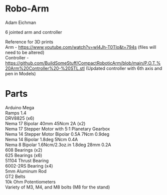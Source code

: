 # Robo-Arm

Adam Eichman

6 jointed arm and controller <br />

Reference for 3D prints <br />
Arm - https://www.youtube.com/watch?v=wI4Jh-T0Tlo&t=794s (files will need to be altered) <br />
Controller - https://github.com/BuildSomeStuff/CompactRoboticArm/blob/main/P.O.T.%20Arm%20Controller%20-%20STL.stl (Updated controller with 6th axis and pen in Models) <br />

# Parts

Arduino Mega <br />
Ramps 1.4 <br />
DRV8825 (x6) <br />
Nema 17 Bipolar 40mm 45Ncm 2A (x2) <br />
Nema 17 Stepper Motor with 5:1 Planetary Gearbox <br />
Nema 14 Stepper Motor Bipolar 0.5A 7Ncm 0.9deg <br />
Nema 14 Bipolar 1.8deg 5Ncm 0.4A <br />
Nema 8 Bipolar 1.6Ncm/2.3oz.in 1.8deg 28mm 0.2A <br />
608 Bearings (x2) <br />
625 Bearings (x6) <br />
51104 Thrust Bearing <br />
6002-2RS Bearing (x4) <br />
5mm Aluminum Rod <br />
GT2 Belts <br />
10k Ohm Potentiometers <br />
Variety of M3, M4, and M8 bolts (M8 for the stand) <br />
